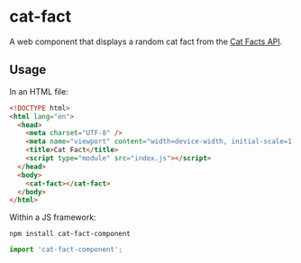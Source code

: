 # cat-fact

A web component that displays a random cat fact from the [Cat Facts API](https://catfact.ninja/).

## Usage

In an HTML file:

```html
<!DOCTYPE html>
<html lang="en">
  <head>
    <meta charset="UTF-8" />
    <meta name="viewport" content="width=device-width, initial-scale=1.0" />
    <title>Cat Fact</title>
    <script type="module" src="index.js"></script>
  </head>
  <body>
    <cat-fact></cat-fact>
  </body>
</html>
```

Within a JS framework:

```
npm install cat-fact-component
```

```js
import 'cat-fact-component';
```
